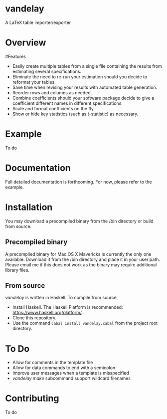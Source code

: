# vandelay
A LaTeX table importer/exporter


# Overview




#Features
* Easily create multiple tables from a single file containing the results from estimating several specifications. 
* Eliminate the need to re-run your estimation should you decide to reformat your tables.
* Save time when revising your results with automated table generation. 
* Reorder rows and columns as needed.
* Combine coefficients should your software package decide to give a coefficient different names in different specifications.
* Scale and format coefficients on the fly.
* Show or hide key statistics (such as *t*-statistic) as necessary.

# Example
To do

# Documentation
Full detailed documentation is forthcoming. For now, please refer to the  example.

# Installation
You may download a precompiled binary from the /bin directory or build from source.

## Precompiled binary 
A precompiled binary for Mac OS X Mavericks is currently the only one available. Download it from the /bin directory and place it in your user path. Please email me if this does not work as the binary may require additional library files.

## From source
*vandelay* is written in Haskell. To compile from source, 

* Install Haskell. The Haskell Platform is recommended: <https://www.haskell.org/platform/>. 
* Clone this repository. 
* Use the command `cabal install vandelay.cabal` from the project root directory.

# To Do
* Allow for comments in the template file
* Allow for data commands to end with a semicolon
* Improve user messages when a template is misspecified
* *vandelay make* subcommand support wildcard filenames


# Contributing
To do 